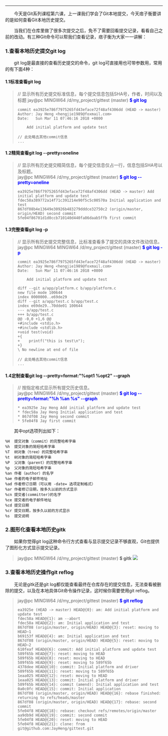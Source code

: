 ----
　　今天是Git系列课程第六课，上一课我们学会了Git本地提交，今天痞子衡要讲的是如何查看Git本地历史提交。  

　　当我们在仓库里做了很多次提交之后，免不了需要回看提交记录，看看自己之前的改动。有三种Git命令可以帮我们查看记录，痞子衡为大家一一讲解：  

### 1.查看本地历史提交git log
　　git log是最直接的查看历史提交的命令，git log可直接用也可带参数用，常用的有下面4种：  
#### 1.1标准查看git log
> // 显示所有历史提交标准信息，每个提交信息包括SHA号，作者，时间以及标题
> jay@pc MINGW64 /d/my_project/gittest (master)
> <font style="font-weight:bold;" color="Blue">$ git log</font>
> ```text
> commit ea3925e786f7975265fd43eface72f48af4306dd (HEAD -> master)
> Author: Jay Heng <hengjie1989@foxmail.com>
> Date:   Sun Mar 11 07:46:16 2018 +0800
>
>     Add initial platform and update test
>
> // 此处略去其他commit信息
> ...
> ```

#### 1.2精简查看git log --pretty=oneline
> // 显示所有历史提交精简信息，每个提交信息仅占一行，信息包括SHA号以及标题。  
> jay@pc MINGW64 /d/my_project/gittest (master)
> <font style="font-weight:bold;" color="Blue">$ git log --pretty=oneline</font>
> ```text
> ea3925e786f7975265fd43eface72f48af4306dd (HEAD -> master) Add initial platform and update test
> fdec58a389772a14f71c391214e90f5c5c00570a Initial application and test
> 867df08b4e13649e30926b483279dddce32750c2 (origin/master, origin/HEAD) second commit
> 5fe04f86701d1d0ccb710140d440fa86daab5ffb first commit
> ```

#### 1.3完整查看git log -p
> // 显示所有历史提交完整信息，比标准查看多了提交的具体文件改动信息。  
> jay@pc MINGW64 MINGW64 /d/my_project/gittest (master)
> <font style="font-weight:bold;" color="Blue">$ git log -p</font>
> ```text
> commit ea3925e786f7975265fd43eface72f48af4306dd (HEAD -> master)
> Author: Jay Heng <hengjie1989@foxmail.com>
> Date:   Sun Mar 11 07:46:16 2018 +0800
>
>     Add initial platform and update test
>
> diff --git a/app/platform.c b/app/platform.c
> new file mode 100644
> index 0000000..e69de29
> diff --git a/app/test.c b/app/test.c
> index e69de29..70dde01 100644
> --- a/app/test.c
> +++ b/app/test.c
> @@ -0,0 +1,6 @@
> +#include <stdio.h>
> +#include <stdlib.h>
> +void test(void)
> +{
> +    printf("this is test\n");
> +}
> \ No newline at end of file
>
> // 此处略去其他commit信息
> ...
> ```

#### 1.4定制查看git log --pretty=format:"%opt1 %opt2" --graph
> // 按指定格式显示所有提交历史信息。  
> jay@pc MINGW64 /d/my_project/gittest (master)
> <font style="font-weight:bold;" color="Blue">$ git log --pretty=format:"%h %an %s" --graph</font>
> ```text
> * ea3925e Jay Heng Add initial platform and update test
> * fdec58a Jay Heng Initial application and test
> * 867df08 Jay Heng second commit
> * 5fe04f8 Jay first commit
> ```

　　其中opt选项列出如下：  
```text
%H  提交对象（commit）的完整哈希字串
%h  提交对象的简短哈希字串
%T  树对象（tree）的完整哈希字串
%t  树对象的简短哈希字串
%P  父对象（parent）的完整哈希字串
%p  父对象的简短哈希字串
%an 作者（author）的名字
%ae 作者的电子邮件地址
%ad 作者修订日期（可以用 -date= 选项定制格式）
%ar 作者修订日期，按多久以前的方式显示
%cn 提交者(committer)的名字
%ce 提交者的电子邮件地址
%cd 提交日期
%cr 提交日期，按多久以前的方式显示
%s  提交说明
```

### 2.图形化查看本地历史gitk
　　如果你觉得git log这种命令行方式查看与显示提交记录不够直观，Git也提供了图形化方式显示提交记录。  
> jay@pc MINGW64 /d/my_project/gittest (master)
> <font style="font-weight:bold;">$ gitk</font>
> ![](http://henjay724.com/image/cnblogs/gittest_gitk_4commits_full_screen.PNG)

### 3.查看本地历史操作git reflog
　　无论是gitk还是git log都仅能查看最终在仓库存在的提交信息，无法查看被删除的提交，以及在本地具体Git命令操作记录，这时候你需要使用git reflog。  
> jay@pc MINGW64 /d/my_project/gittest (master)
> <font style="font-weight:bold;" color="Blue">$ git reflog</font>
> ```text
> ea3925e (HEAD -> master) HEAD@{0}: am: Add initial platform and update test
> fdec58a HEAD@{1}: am --abort
> fdec58a HEAD@{2}: am: Initial application and test
> 867df08 (origin/master, origin/HEAD) HEAD@{3}: reset: moving to HEAD~1
> b69153f HEAD@{4}: am: Initial application and test
> 867df08 (origin/master, origin/HEAD) HEAD@{5}: reset: moving to HEAD~2
> 610feaf HEAD@{6}: commit: Add initial platform and update test
> 589f65b HEAD@{7}: reset: moving to HEAD
> 589f65b HEAD@{8}: reset: moving to HEAD
> 589f65b HEAD@{9}: reset: moving to 589f65b
> 4378dee HEAD@{10}: commit: Initial platform and driver
> 589f65b HEAD@{11}: reset: moving to 589f65b
> 1eaa025 HEAD@{12}: reset: moving to HEAD
> 1eaa025 HEAD@{13}: commit: Initial platform and driver
> 589f65b HEAD@{14}: commit (amend): Initial application and test
> 0a0c0fc HEAD@{15}: commit: Initial application
> 867df08 (origin/master, origin/HEAD) HEAD@{16}: rebase finished: returning to refs/heads/master
> 867df08 (origin/master, origin/HEAD) HEAD@{17}: rebase: second commit
> 5fe04f8 HEAD@{18}: rebase: checkout refs/remotes/origin/master
> aa9db9d HEAD@{19}: commit: second commit
> 5fe04f8 HEAD@{20}: reset: moving to HEAD
> 5fe04f8 HEAD@{21}: clone: from git@github.com:JayHeng/gittest.git
> ```
